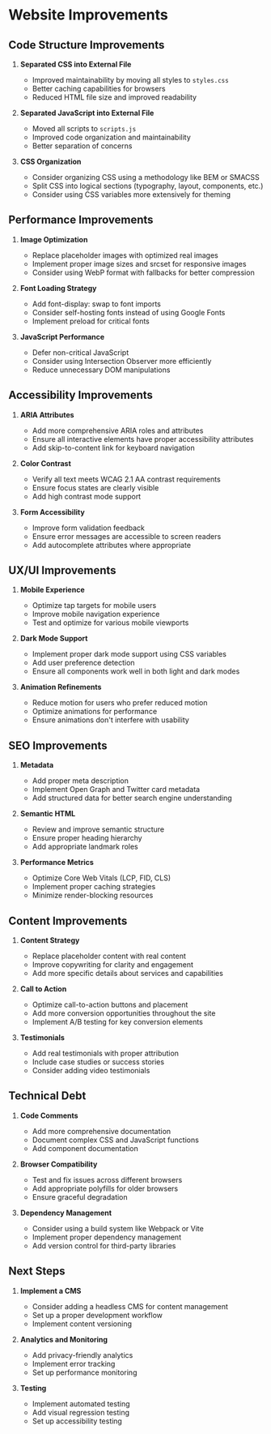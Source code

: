 # Website Improvements

## Code Structure Improvements

1. **Separated CSS into External File**
   - Improved maintainability by moving all styles to `styles.css`
   - Better caching capabilities for browsers
   - Reduced HTML file size and improved readability

2. **Separated JavaScript into External File**
   - Moved all scripts to `scripts.js`
   - Improved code organization and maintainability
   - Better separation of concerns

3. **CSS Organization**
   - Consider organizing CSS using a methodology like BEM or SMACSS
   - Split CSS into logical sections (typography, layout, components, etc.)
   - Consider using CSS variables more extensively for theming

## Performance Improvements

1. **Image Optimization**
   - Replace placeholder images with optimized real images
   - Implement proper image sizes and srcset for responsive images
   - Consider using WebP format with fallbacks for better compression

2. **Font Loading Strategy**
   - Add font-display: swap to font imports
   - Consider self-hosting fonts instead of using Google Fonts
   - Implement preload for critical fonts

3. **JavaScript Performance**
   - Defer non-critical JavaScript
   - Consider using Intersection Observer more efficiently
   - Reduce unnecessary DOM manipulations

## Accessibility Improvements

1. **ARIA Attributes**
   - Add more comprehensive ARIA roles and attributes
   - Ensure all interactive elements have proper accessibility attributes
   - Add skip-to-content link for keyboard navigation

2. **Color Contrast**
   - Verify all text meets WCAG 2.1 AA contrast requirements
   - Ensure focus states are clearly visible
   - Add high contrast mode support

3. **Form Accessibility**
   - Improve form validation feedback
   - Ensure error messages are accessible to screen readers
   - Add autocomplete attributes where appropriate

## UX/UI Improvements

1. **Mobile Experience**
   - Optimize tap targets for mobile users
   - Improve mobile navigation experience
   - Test and optimize for various mobile viewports

2. **Dark Mode Support**
   - Implement proper dark mode support using CSS variables
   - Add user preference detection
   - Ensure all components work well in both light and dark modes

3. **Animation Refinements**
   - Reduce motion for users who prefer reduced motion
   - Optimize animations for performance
   - Ensure animations don't interfere with usability

## SEO Improvements

1. **Metadata**
   - Add proper meta description
   - Implement Open Graph and Twitter card metadata
   - Add structured data for better search engine understanding

2. **Semantic HTML**
   - Review and improve semantic structure
   - Ensure proper heading hierarchy
   - Add appropriate landmark roles

3. **Performance Metrics**
   - Optimize Core Web Vitals (LCP, FID, CLS)
   - Implement proper caching strategies
   - Minimize render-blocking resources

## Content Improvements

1. **Content Strategy**
   - Replace placeholder content with real content
   - Improve copywriting for clarity and engagement
   - Add more specific details about services and capabilities

2. **Call to Action**
   - Optimize call-to-action buttons and placement
   - Add more conversion opportunities throughout the site
   - Implement A/B testing for key conversion elements

3. **Testimonials**
   - Add real testimonials with proper attribution
   - Include case studies or success stories
   - Consider adding video testimonials

## Technical Debt

1. **Code Comments**
   - Add more comprehensive documentation
   - Document complex CSS and JavaScript functions
   - Add component documentation

2. **Browser Compatibility**
   - Test and fix issues across different browsers
   - Add appropriate polyfills for older browsers
   - Ensure graceful degradation

3. **Dependency Management**
   - Consider using a build system like Webpack or Vite
   - Implement proper dependency management
   - Add version control for third-party libraries

## Next Steps

1. **Implement a CMS**
   - Consider adding a headless CMS for content management
   - Set up a proper development workflow
   - Implement content versioning

2. **Analytics and Monitoring**
   - Add privacy-friendly analytics
   - Implement error tracking
   - Set up performance monitoring

3. **Testing**
   - Implement automated testing
   - Add visual regression testing
   - Set up accessibility testing 